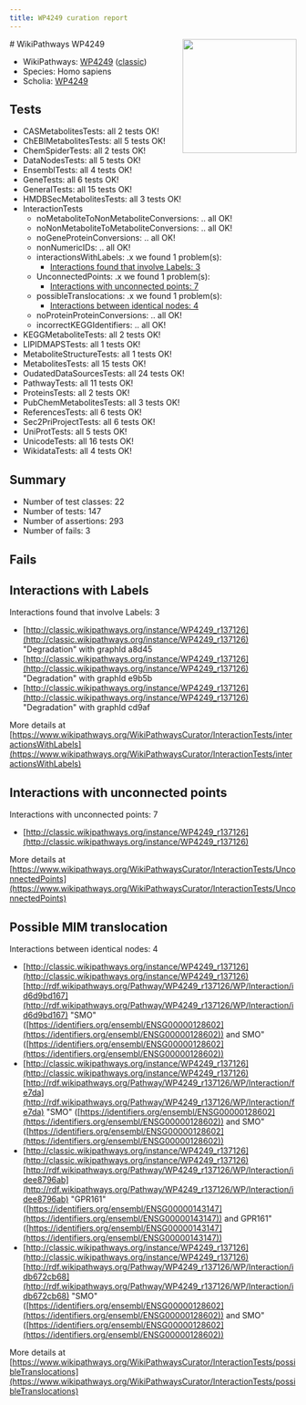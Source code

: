 ```yaml
---
title: WP4249 curation report
---
```


<img style="float: right; width: 200px" src="https://upload.wikimedia.org/wikipedia/commons/thumb/8/83/Wplogo_with_text_500.png/640px-Wplogo_with_text_500.png" />
# WikiPathways WP4249

* WikiPathways: [WP4249](https://wikipathways.org/pathways/WP4249) ([classic](https://classic.wikipathways.org/instance/WP4249))
* Species: Homo sapiens
* Scholia: [WP4249](https://scholia.toolforge.org/wikipathways/WP4249)
## Tests
* CASMetabolitesTests: all 2 tests OK!
* ChEBIMetabolitesTests: all 5 tests OK!
* ChemSpiderTests: all 2 tests OK!
* DataNodesTests: all 5 tests OK!
* EnsemblTests: all 4 tests OK!
* GeneTests: all 6 tests OK!
* GeneralTests: all 15 tests OK!
* HMDBSecMetabolitesTests: all 3 tests OK!
* InteractionTests
    * noMetaboliteToNonMetaboliteConversions: .. all OK!
    * noNonMetaboliteToMetaboliteConversions: .. all OK!
    * noGeneProteinConversions: .. all OK!
    * nonNumericIDs: .. all OK!
    * interactionsWithLabels: .x we found 1 problem(s):
        * [Interactions found that involve Labels: 3](#630d267a)
    * UnconnectedPoints: .x we found 1 problem(s):
        * [Interactions with unconnected points: 7](#35a61adf)
    * possibleTranslocations: .x we found 1 problem(s):
        * [Interactions between identical nodes: 4](#1c118209)
    * noProteinProteinConversions: .. all OK!
    * incorrectKEGGIdentifiers: .. all OK!
* KEGGMetaboliteTests: all 2 tests OK!
* LIPIDMAPSTests: all 1 tests OK!
* MetaboliteStructureTests: all 1 tests OK!
* MetabolitesTests: all 15 tests OK!
* OudatedDataSourcesTests: all 24 tests OK!
* PathwayTests: all 11 tests OK!
* ProteinsTests: all 2 tests OK!
* PubChemMetabolitesTests: all 3 tests OK!
* ReferencesTests: all 6 tests OK!
* Sec2PriProjectTests: all 6 tests OK!
* UniProtTests: all 5 tests OK!
* UnicodeTests: all 16 tests OK!
* WikidataTests: all 4 tests OK!


## Summary

* Number of test classes: 22
* Number of tests: 147
* Number of assertions: 293
* Number of fails: 3

## Fails

<a name="630d267a" />

## Interactions with Labels

Interactions found that involve Labels: 3

* [http://classic.wikipathways.org/instance/WP4249_r137126](http://classic.wikipathways.org/instance/WP4249_r137126) "Degradation" with graphId a8d45
* [http://classic.wikipathways.org/instance/WP4249_r137126](http://classic.wikipathways.org/instance/WP4249_r137126) "Degradation" with graphId e9b5b
* [http://classic.wikipathways.org/instance/WP4249_r137126](http://classic.wikipathways.org/instance/WP4249_r137126) "Degradation" with graphId cd9af


More details at [https://www.wikipathways.org/WikiPathwaysCurator/InteractionTests/interactionsWithLabels](https://www.wikipathways.org/WikiPathwaysCurator/InteractionTests/interactionsWithLabels)

<a name="35a61adf" />

## Interactions with unconnected points

Interactions with unconnected points: 7

* [http://classic.wikipathways.org/instance/WP4249_r137126](http://classic.wikipathways.org/instance/WP4249_r137126)


More details at [https://www.wikipathways.org/WikiPathwaysCurator/InteractionTests/UnconnectedPoints](https://www.wikipathways.org/WikiPathwaysCurator/InteractionTests/UnconnectedPoints)

<a name="1c118209" />

## Possible MIM translocation

Interactions between identical nodes: 4

* [http://classic.wikipathways.org/instance/WP4249_r137126](http://classic.wikipathways.org/instance/WP4249_r137126) [http://rdf.wikipathways.org/Pathway/WP4249_r137126/WP/Interaction/id6d9bd167](http://rdf.wikipathways.org/Pathway/WP4249_r137126/WP/Interaction/id6d9bd167) "SMO" ([https://identifiers.org/ensembl/ENSG00000128602](https://identifiers.org/ensembl/ENSG00000128602)) and 
SMO" ([https://identifiers.org/ensembl/ENSG00000128602](https://identifiers.org/ensembl/ENSG00000128602))
* [http://classic.wikipathways.org/instance/WP4249_r137126](http://classic.wikipathways.org/instance/WP4249_r137126) [http://rdf.wikipathways.org/Pathway/WP4249_r137126/WP/Interaction/fe7da](http://rdf.wikipathways.org/Pathway/WP4249_r137126/WP/Interaction/fe7da) "SMO" ([https://identifiers.org/ensembl/ENSG00000128602](https://identifiers.org/ensembl/ENSG00000128602)) and 
SMO" ([https://identifiers.org/ensembl/ENSG00000128602](https://identifiers.org/ensembl/ENSG00000128602))
* [http://classic.wikipathways.org/instance/WP4249_r137126](http://classic.wikipathways.org/instance/WP4249_r137126) [http://rdf.wikipathways.org/Pathway/WP4249_r137126/WP/Interaction/idee8796ab](http://rdf.wikipathways.org/Pathway/WP4249_r137126/WP/Interaction/idee8796ab) "GPR161" ([https://identifiers.org/ensembl/ENSG00000143147](https://identifiers.org/ensembl/ENSG00000143147)) and 
GPR161" ([https://identifiers.org/ensembl/ENSG00000143147](https://identifiers.org/ensembl/ENSG00000143147))
* [http://classic.wikipathways.org/instance/WP4249_r137126](http://classic.wikipathways.org/instance/WP4249_r137126) [http://rdf.wikipathways.org/Pathway/WP4249_r137126/WP/Interaction/idb672cb68](http://rdf.wikipathways.org/Pathway/WP4249_r137126/WP/Interaction/idb672cb68) "SMO" ([https://identifiers.org/ensembl/ENSG00000128602](https://identifiers.org/ensembl/ENSG00000128602)) and 
SMO" ([https://identifiers.org/ensembl/ENSG00000128602](https://identifiers.org/ensembl/ENSG00000128602))


More details at [https://www.wikipathways.org/WikiPathwaysCurator/InteractionTests/possibleTranslocations](https://www.wikipathways.org/WikiPathwaysCurator/InteractionTests/possibleTranslocations)

